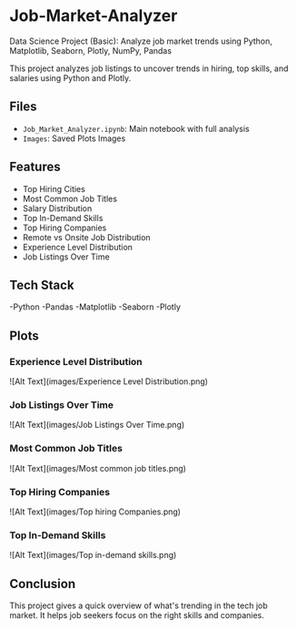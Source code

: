# Job-Market-Analyzer
Data Science Project (Basic): Analyze job market trends using Python, Matplotlib, Seaborn, Plotly, NumPy, Pandas

This project analyzes job listings to uncover trends in hiring, top skills, and salaries using Python and Plotly.

## Files
- `Job_Market_Analyzer.ipynb`: Main notebook with full analysis
- `Images`: Saved Plots Images

## Features
- Top Hiring Cities
- Most Common Job Titles
- Salary Distribution
- Top In-Demand Skills
- Top Hiring Companies
- Remote vs Onsite Job Distribution
- Experience Level Distribution
- Job Listings Over Time

## Tech Stack
-Python
-Pandas
-Matplotlib
-Seaborn
-Plotly

## Plots
### Experience Level Distribution
![Alt Text](images/Experience Level Distribution.png)
### Job Listings Over Time
![Alt Text](images/Job Listings Over Time.png)
### Most Common Job Titles
![Alt Text](images/Most common job titles.png)
### Top Hiring Companies
![Alt Text](images/Top hiring Companies.png)
### Top In-Demand Skills
![Alt Text](images/Top in-demand skills.png)

## Conclusion
This project gives a quick overview of what's trending in the tech job market. It helps job seekers focus on the right skills and companies.
